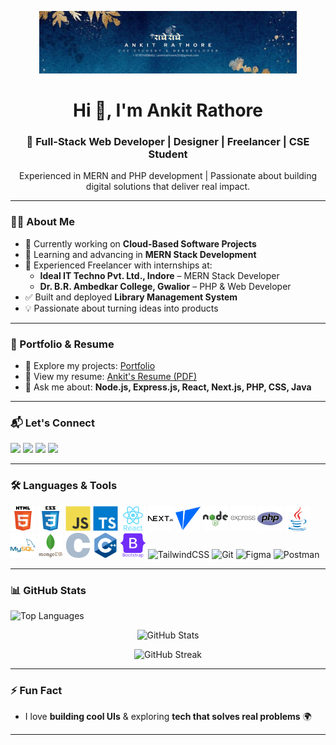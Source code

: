 <p align="center">
  <img src="logo.png" alt="Logo" height="100" />
</p>

<h1 align="center">Hi 👋, I'm Ankit Rathore</h1>
<h3 align="center">🚀 Full-Stack Web Developer | Designer | Freelancer | CSE Student</h3>

<p align="center">
  Experienced in MERN and PHP development | Passionate about building digital solutions that deliver real impact.
</p>

---

### 👨‍💻 About Me

- 🔭 Currently working on **Cloud-Based Software Projects**
- 🌱 Learning and advancing in **MERN Stack Development**
- 💼 Experienced Freelancer with internships at:
  - **Ideal IT Techno Pvt. Ltd., Indore** – MERN Stack Developer
  - **Dr. B.R. Ambedkar College, Gwalior** – PHP & Web Developer
- ✅ Built and deployed **Library Management System**
- 💡 Passionate about turning ideas into products

---

### 📂 Portfolio & Resume

- 🧠 Explore my projects: [Portfolio](https://portfolio-new-roan-gamma.vercel.app/)
- 📄 View my resume: [Ankit's Resume (PDF)](new.pdf)
- 💬 Ask me about: **Node.js, Express.js, React, Next.js, PHP, CSS, Java**

---

### 📬 Let's Connect

<p align="left">
  <a href="https://linkedin.com/in/àńkíť-ŕáťhøŕé-417ab4280" target="_blank"><img src="https://img.shields.io/badge/-LinkedIn-blue?logo=linkedin&style=for-the-badge" /></a>
  <a href="https://www.facebook.com/profile.php?id=100056130937805" target="_blank"><img src="https://img.shields.io/badge/-Facebook-1877F2?logo=facebook&style=for-the-badge" /></a>
  <a href="https://instagram.com/ankit_r2508" target="_blank"><img src="https://img.shields.io/badge/-Instagram-E4405F?logo=instagram&style=for-the-badge" /></a>
  <a href="https://www.leetcode.com/ankitrathore06" target="_blank"><img src="https://img.shields.io/badge/-LeetCode-FFA116?logo=leetcode&style=for-the-badge" /></a>
</p>

---

### 🛠️ Languages & Tools

<p align="left">
  <!-- Core Languages -->
  <img src="https://raw.githubusercontent.com/devicons/devicon/master/icons/html5/html5-original-wordmark.svg" height="40" alt="HTML5"/>
  <img src="https://raw.githubusercontent.com/devicons/devicon/master/icons/css3/css3-original-wordmark.svg" height="40" alt="CSS3"/>
  <img src="https://raw.githubusercontent.com/devicons/devicon/master/icons/javascript/javascript-original.svg" height="40" alt="JavaScript"/>
  <img src="https://raw.githubusercontent.com/devicons/devicon/master/icons/typescript/typescript-original.svg" height="40" alt="TypeScript"/>

  <!-- Frameworks & Libraries -->
  <img src="https://raw.githubusercontent.com/devicons/devicon/master/icons/react/react-original-wordmark.svg" height="40" alt="React"/>
  <img src="https://raw.githubusercontent.com/devicons/devicon/master/icons/nextjs/nextjs-original-wordmark.svg" height="40" alt="Next.js"/>
  <img src="https://raw.githubusercontent.com/devicons/devicon/master/icons/vite/vite-original.svg" height="40" alt="Vite"/>

  <!-- Backend -->
  <img src="https://raw.githubusercontent.com/devicons/devicon/master/icons/nodejs/nodejs-original-wordmark.svg" height="40" alt="Node.js"/>
  <img src="https://raw.githubusercontent.com/devicons/devicon/master/icons/express/express-original-wordmark.svg" height="40" alt="Express.js"/>
  <img src="https://raw.githubusercontent.com/devicons/devicon/master/icons/php/php-original.svg" height="40" alt="PHP"/>
  <img src="https://raw.githubusercontent.com/devicons/devicon/master/icons/java/java-original.svg" height="40" alt="Java"/>

  <!-- Database -->
  <img src="https://raw.githubusercontent.com/devicons/devicon/master/icons/mysql/mysql-original-wordmark.svg" height="40" alt="MySQL"/>
  <img src="https://raw.githubusercontent.com/devicons/devicon/master/icons/mongodb/mongodb-original-wordmark.svg" height="40" alt="MongoDB"/>

  <!-- Programming Languages -->
  <img src="https://raw.githubusercontent.com/devicons/devicon/master/icons/c/c-original.svg" height="40" alt="C"/>
  <img src="https://raw.githubusercontent.com/devicons/devicon/master/icons/cplusplus/cplusplus-original.svg" height="40" alt="C++"/>

  <!-- Styling & UI -->
  <img src="https://raw.githubusercontent.com/devicons/devicon/master/icons/bootstrap/bootstrap-plain-wordmark.svg" height="40" alt="Bootstrap"/>
  <img src="https://www.vectorlogo.zone/logos/tailwindcss/tailwindcss-icon.svg" height="40" alt="TailwindCSS"/>

  <!-- Tools -->
  <img src="https://www.vectorlogo.zone/logos/git-scm/git-scm-icon.svg" height="40" alt="Git"/>
  <img src="https://www.vectorlogo.zone/logos/figma/figma-icon.svg" height="40" alt="Figma"/>
  <img src="https://www.vectorlogo.zone/logos/getpostman/getpostman-icon.svg" height="40" alt="Postman"/>
</p>


---

### 📊 GitHub Stats

<p align="left">
  <img src="https://github-readme-stats.vercel.app/api/top-langs/?username=ankitrathore2006&layout=compact&theme=tokyonight" alt="Top Languages"/>
</p>

<p align="center">
  <img src="https://github-readme-stats.vercel.app/api?username=ankitrathore2006&show_icons=true&theme=tokyonight" alt="GitHub Stats"/>
</p>

<p align="center">
  <img src="https://github-readme-streak-stats.herokuapp.com?user=ankitrathore2006&theme=tokyonight" alt="GitHub Streak"/>
</p>

---

### ⚡ Fun Fact

- I love **building cool UIs** & exploring **tech that solves real problems** 🌍

---
